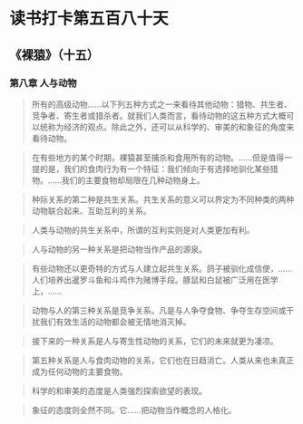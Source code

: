 # 读书打卡第五百八十天
## 《裸猿》（十五）
### 第八章 人与动物

> 所有的高级动物……以下列五种方式之一来看待其他动物：猎物、共生者、竞争者、寄生者或猎杀者。就我们人类而言，看待动物的这五种方式大概可以统称为经济的观点。除此之外，还可以从科学的、审美的和象征的角度来看待动物。

> 在有些地方的某个时期，裸猿甚至捕杀和食用所有的动物。……但是值得一提的是，我们的食肉行为有一个特征：我们倾向于有选择地驯化某些猎物。……我们的主要食物却局限在几种动物身上。

> 种际关系的第二种是共生关系。共生关系的意义可以界定为不同种类的两种动物联合起来、互助互利的关系。

> 人类与动物的共生关系中，所谓的互利实则是对人类更加有利。

> 人与动物的另一种关系是把动物当作产品的源泉。

> 有些动物还以更奇特的方式与人建立起共生关系。鸽子被驯化成信使，……人们培养出暹罗斗鱼和斗鸡作为赌博手段。豚鼠和白鼠被广泛用在医学上，……

> 动物与人的第三种关系是竞争关系。凡是与人争夺食物、争夺生存空间或干扰我们有效生活的动物都会被无情地消灭掉。

> 接下来的一种关系是人与寄生性动物的关系，它们的未来就更为凄凉。

> 第五种关系是人与食肉动物的关系，它们也在日趋消亡。人类从来也未真正成为任何动物的主要食物。

> 科学的和审美的态度是人类强烈探索欲望的表现。

> 象征的态度则全然不同。它……把动物当作概念的人格化。